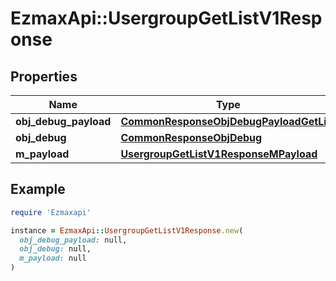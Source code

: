 # EzmaxApi::UsergroupGetListV1Response

## Properties

| Name | Type | Description | Notes |
| ---- | ---- | ----------- | ----- |
| **obj_debug_payload** | [**CommonResponseObjDebugPayloadGetList**](CommonResponseObjDebugPayloadGetList.md) |  |  |
| **obj_debug** | [**CommonResponseObjDebug**](CommonResponseObjDebug.md) |  | [optional] |
| **m_payload** | [**UsergroupGetListV1ResponseMPayload**](UsergroupGetListV1ResponseMPayload.md) |  |  |

## Example

```ruby
require 'Ezmaxapi'

instance = EzmaxApi::UsergroupGetListV1Response.new(
  obj_debug_payload: null,
  obj_debug: null,
  m_payload: null
)
```

